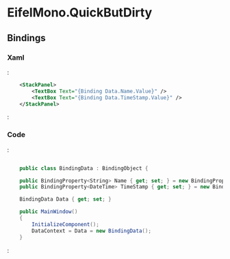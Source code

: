 # EifelMono.QuickButDirty

## Bindings

### Xaml
:
```xml
    <StackPanel>
        <TextBox Text="{Binding Data.Name.Value}" />
        <TextBox Text="{Binding Data.TimeStamp.Value}" />
    </StackPanel>
```
:

### Code
:
```csharp

    public class BindingData : BindingObject {

    public BindingProperty<String> Name { get; set; } = new BindingProperty<String>();
	public BindingProperty<DateTime> TimeStamp { get; set; } = new BindingProperty<DateTime>();

    BindingData Data { get; set; }

    public MainWindow()
	{
	    InitializeComponent();
	    DataContext = Data = new BindingData();
	}
```
:




